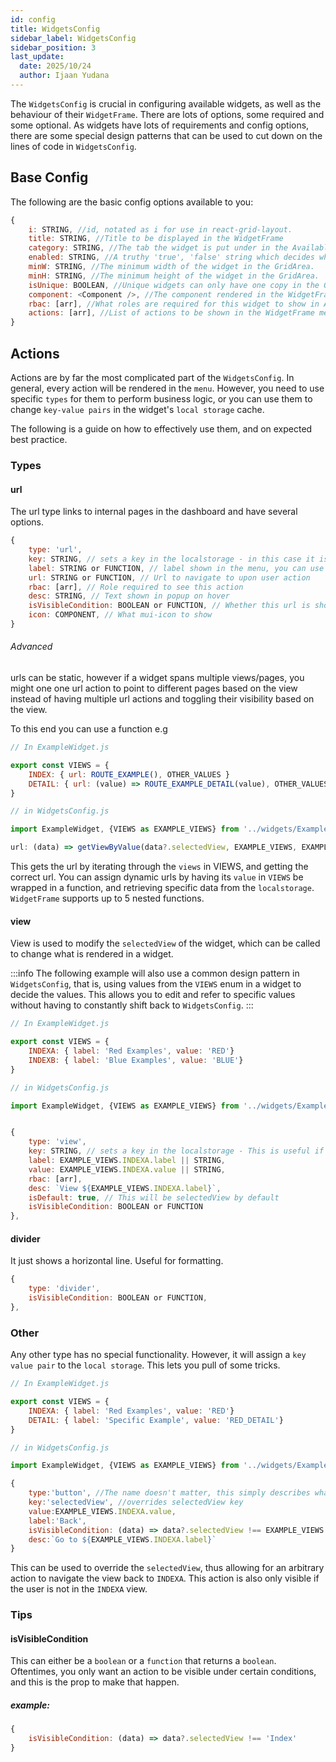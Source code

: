 ```yaml
---
id: config
title: WidgetsConfig
sidebar_label: WidgetsConfig
sidebar_position: 3
last_update:
  date: 2025/10/24
  author: Ijaan Yudana
---
```


The `WidgetsConfig` is crucial in configuring available widgets, as well as the behaviour of their `WidgetFrame`. There are lots of options, some required and some optional. As widgets have lots of requirements and config options, there are some special design patterns that can be used to cut down on the lines of code in `WidgetsConfig`.

## Base Config

The following are the basic config options available to you:

```js
{
    i: STRING, //id, notated as i for use in react-grid-layout.
    title: STRING, //Title to be displayed in the WidgetFrame
    category: STRING, //The tab the widget is put under in the AvailableWidgets component
    enabled: STRING, //A truthy 'true', 'false' string which decides whether it is shown in AvailableWidgets
    minW: STRING, //The minimum width of the widget in the GridArea.
    minH: STRING, //The minimum height of the widget in the GridArea.
    isUnique: BOOLEAN, //Unique widgets can only have one copy in the GridArea. Non-unique widgets have no cap.
    component: <Component />, //The component rendered in the WidgetFrame
    rbac: [arr], //What roles are required for this widget to show in AvailableWidgets
    actions: [arr], //List of actions to be shown in the WidgetFrame menu
}
```

## Actions

Actions are by far the most complicated part of the `WidgetsConfig`. In general, every action will be rendered in the `menu`. However, you need to use specific `types` for them to perform business logic, or you can use them to change `key-value pairs` in the widget's `local storage` cache.

The following is a guide on how to effectively use them, and on expected best practice.

### Types

#### url

The url type links to internal pages in the dashboard and have several options.

```js
{
    type: 'url',
    key: STRING, // sets a key in the localstorage - in this case it is irrelevant
    label: STRING or FUNCTION, // label shown in the menu, you can use a function to change based on widget data
    url: STRING or FUNCTION, // Url to navigate to upon user action
    rbac: [arr], // Role required to see this action
    desc: STRING, // Text shown in popup on hover
    isVisibleCondition: BOOLEAN or FUNCTION, // Whether this url is shown or not
    icon: COMPONENT, // What mui-icon to show
}
```

###### Advanced

urls can be static, however if a widget spans multiple views/pages, you might one one url action to point to different pages based on the view instead of having multiple url actions and toggling their visibility based on the view.

To this end you can use a function e.g

```js
// In ExampleWidget.js

export const VIEWS = {
    INDEX: { url: ROUTE_EXAMPLE(), OTHER_VALUES }
    DETAIL: { url: (value) => ROUTE_EXAMPLE_DETAIL(value), OTHER_VALUES}
}

// in WidgetsConfig.js

import ExampleWidget, {VIEWS as EXAMPLE_VIEWS} from '../widgets/ExampleWidget

url: (data) => getViewByValue(data?.selectedView, EXAMPLE_VIEWS, EXAMPLE_VIEWS.IDENTITY /** fallback */).url // <-- .url is very important

```

This gets the url by iterating through the `views` in VIEWS, and getting the correct url. You can assign dynamic urls by having its `value` in `VIEWS` be wrapped in a function, and retrieving specific data from the `localstorage`. `WidgetFrame` supports up to 5 nested functions.

#### view

View is used to modify the `selectedView` of the widget, which can be called to change what is rendered in a widget. 

:::info
The following example will also use a common design pattern in `WidgetsConfig`, that is, using values from the `VIEWS` enum in a widget to decide the values. This allows you to edit and refer to specific values without having to constantly shift back to `WidgetsConfig`.
:::

```js
// In ExampleWidget.js

export const VIEWS = {
    INDEXA: { label: 'Red Examples', value: 'RED'}
    INDEXB: { label: 'Blue Examples', value: 'BLUE'}
}

// in WidgetsConfig.js

import ExampleWidget, {VIEWS as EXAMPLE_VIEWS} from '../widgets/ExampleWidget


{
    type: 'view',
    key: STRING, // sets a key in the localstorage - This is useful if you want to use it as a filter in the widget
    label: EXAMPLE_VIEWS.INDEXA.label || STRING,
    value: EXAMPLE_VIEWS.INDEXA.value || STRING,
    rbac: [arr],
    desc: `View ${EXAMPLE_VIEWS.INDEXA.label}`,
    isDefault: true, // This will be selectedView by default
    isVisibleCondition: BOOLEAN or FUNCTION
},
```

#### divider

It just shows a horizontal line. Useful for formatting.

```js
{
    type: 'divider',
    isVisibleCondition: BOOLEAN or FUNCTION,
},
```

### Other

Any other type has no special functionality. However, it will assign a `key value pair` to the `local storage`. This lets you pull of some tricks.

```js
// In ExampleWidget.js

export const VIEWS = {
    INDEXA: { label: 'Red Examples', value: 'RED'}
    DETAIL: { label: 'Specific Example', value: 'RED_DETAIL'}
}

// in WidgetsConfig.js

import ExampleWidget, {VIEWS as EXAMPLE_VIEWS} from '../widgets/ExampleWidget

{
    type:'button', //The name doesn't matter, this simply describes what it is intended to do
    key:'selectedView', //overrides selectedView key
    value:EXAMPLE_VIEWS.INDEXA.value,
    label:'Back',
    isVisibleCondition: (data) => data?.selectedView !== EXAMPLE_VIEWS.INDEXA.value
    desc:`Go to ${EXAMPLE_VIEWS.INDEXA.label}`
}
```

This can be used to override the `selectedView`, thus allowing for an arbitrary action to navigate the view back to `INDEXA`. This action is also only visible if the user is not in the `INDEXA` view.

### Tips

#### isVisibleCondition

This can either be a `boolean` or a `function` that returns a `boolean`. Oftentimes, you only want an action to be visible under certain conditions, and this is the prop to make that happen.

##### example:

```js
{
    isVisibleCondition: (data) => data?.selectedView !== 'Index'
}
```
